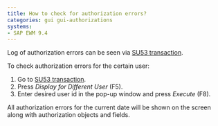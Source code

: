```yaml
---
title: How to check for authorization errors?
categories: gui gui-authorizations
systems:
- SAP EWM 9.4
---
```


Log of authorization errors can be seen via [SU53 transaction](../../../gui/transactions/su53.md).

To check authorization errors for the certain user:

1. Go to [SU53 transaction](../../../gui/transactions/su53.md).
2. Press *Display for Different User* (F5).
3. Enter desired user id in the pop-up window and press *Execute* (F8).

All authorization errors for the current date will be shown on the screen along with authorization objects and fields.
